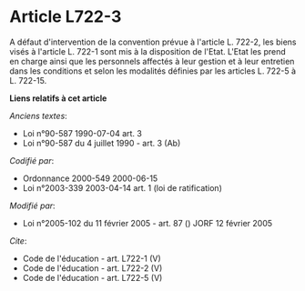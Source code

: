 # Article L722-3

A défaut d'intervention de la convention prévue à l'article L. 722-2, les biens visés à l'article L. 722-1 sont mis à la
disposition de l'Etat. L'Etat les prend en charge ainsi que les personnels affectés à leur gestion et à leur entretien dans
les conditions et selon les modalités définies par les articles L. 722-5 à L. 722-15.

**Liens relatifs à cet article**

_Anciens textes_:

  - Loi n°90-587 1990-07-04 art. 3
  - Loi n°90-587 du 4 juillet 1990 - art. 3 (Ab)

_Codifié par_:

  - Ordonnance 2000-549 2000-06-15
  - Loi n°2003-339 2003-04-14 art. 1 (loi de ratification)

_Modifié par_:

  - Loi n°2005-102 du 11 février 2005 - art. 87 () JORF 12 février 2005

_Cite_:

  - Code de l'éducation - art. L722-1 (V)
  - Code de l'éducation - art. L722-2 (V)
  - Code de l'éducation - art. L722-5 (V)
